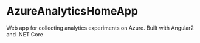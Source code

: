 # AzureAnalyticsHomeApp
Web app for collecting analytics experiments on Azure. Built with Angular2 and .NET Core
